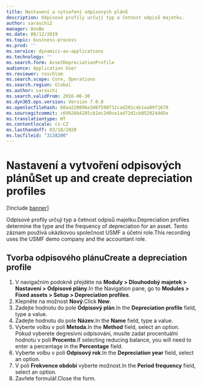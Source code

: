 ```yaml
---
title: Nastavení a vytvoření odpisových plánů
description: Odpisové profily určují typ a četnost odpisů majetku.
author: saraschi2
manager: AnnBe
ms.date: 08/12/2019
ms.topic: business-process
ms.prod: ''
ms.service: dynamics-ax-applications
ms.technology: ''
ms.search.form: AssetDepreciationProfile
audience: Application User
ms.reviewer: roschlom
ms.search.scope: Core, Operations
ms.search.region: Global
ms.author: saraschi
ms.search.validFrom: 2016-06-30
ms.dyn365.ops.version: Version 7.0.0
ms.openlocfilehash: 68aa220896e3d6f598f32cad201cde1aa89f1670
ms.sourcegitcommit: c69926b4285cb2ec2d9ce1ad72d1cb852024dd5e
ms.translationtype: HT
ms.contentlocale: cs-CZ
ms.lasthandoff: 03/18/2020
ms.locfileid: "3138200"
---
```

# <a name="set-up-and-create-depreciation-profiles"></a><span data-ttu-id="ece4c-103">Nastavení a vytvoření odpisových plánů</span><span class="sxs-lookup"><span data-stu-id="ece4c-103">Set up and create depreciation profiles</span></span>

[!include [banner](../../includes/banner.md)]

<span data-ttu-id="ece4c-104">Odpisové profily určují typ a četnost odpisů majetku.</span><span class="sxs-lookup"><span data-stu-id="ece4c-104">Depreciation profiles determine the type and the frequency of depreciation for an asset.</span></span>   <span data-ttu-id="ece4c-105">Tento záznam používá ukázkovou společnost USMF a účetní role.</span><span class="sxs-lookup"><span data-stu-id="ece4c-105">This recording uses the USMF demo company and the accountant role.</span></span>


## <a name="create-a-depreciation-profile"></a><span data-ttu-id="ece4c-106">Tvorba odpisového plánu</span><span class="sxs-lookup"><span data-stu-id="ece4c-106">Create a depreciation profile</span></span>
1. <span data-ttu-id="ece4c-107">V navigačním podokně přejděte na **Moduly > Dlouhodobý majetek > Nastavení > Odpisové plány**.</span><span class="sxs-lookup"><span data-stu-id="ece4c-107">In the Navigation pane, go to **Modules > Fixed assets > Setup > Depreciation profiles**.</span></span>
2. <span data-ttu-id="ece4c-108">Klepněte na možnost **Nový**.</span><span class="sxs-lookup"><span data-stu-id="ece4c-108">Click **New**.</span></span>
3. <span data-ttu-id="ece4c-109">Zadejte hodnotu do pole **Odpisový plán**.</span><span class="sxs-lookup"><span data-stu-id="ece4c-109">In the **Depreciation profile** field, type a value.</span></span>
4. <span data-ttu-id="ece4c-110">Zadejte hodnotu do pole **Název**.</span><span class="sxs-lookup"><span data-stu-id="ece4c-110">In the **Name** field, type a value.</span></span>
5. <span data-ttu-id="ece4c-111">Vyberte volbu v poli **Metoda**.</span><span class="sxs-lookup"><span data-stu-id="ece4c-111">In the **Method** field, select an option.</span></span> <span data-ttu-id="ece4c-112">Pokud vyberete degresivní odpisování, musíte zadat procentuální hodnotu v poli **Procento**.</span><span class="sxs-lookup"><span data-stu-id="ece4c-112">If selecting reducing balance, you will need to enter a percentage in the **Percentage** field.</span></span>  
6. <span data-ttu-id="ece4c-113">Vyberte volbu v poli **Odpisový rok**.</span><span class="sxs-lookup"><span data-stu-id="ece4c-113">In the **Depreciation year** field, select an option.</span></span>
7. <span data-ttu-id="ece4c-114">V poli **Frekvence období** vyberte možnost.</span><span class="sxs-lookup"><span data-stu-id="ece4c-114">In the **Period frequency** field, select an option.</span></span>
8. <span data-ttu-id="ece4c-115">Zavřete formulář.</span><span class="sxs-lookup"><span data-stu-id="ece4c-115">Close the form.</span></span>

